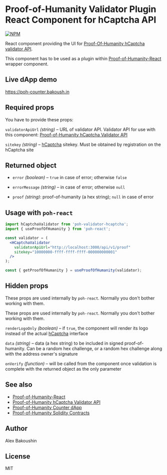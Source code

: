 # Proof-of-Humanity Validator Plugin React Component for hCaptcha API

[![NPM](https://img.shields.io/npm/v/poh-validator-hcaptcha-react)](https://www.npmjs.com/package/poh-validator-hcaptcha-react)

React component providing the UI for [Proof-Of-Humanity hCaptcha validator API](https://github.com/bakoushin/poh-validator-hcaptcha-api).

This component has to be used as a plugin within [Proof-of-Humanity-React](https://npmjs.com/packages/poh-react) wrapper component.

## Live dApp demo

https://poh-counter.bakoush.in

## Required props

You have to provide these props:

`validatorApiUrl` _(string)_ – URL of validator API. Validator API for use with this component: [Proof-of-Humanity hCaptcha Validator API](https://github.com/bakoushin/poh-validator-hcaptcha-api)

`sitekey` _(string)_ – [hCaptcha](https://www.hcaptcha.com/) sitekey. Must be obtained by registration on the hCaptcha site

## Returned object

- `error` _(boolean)_ – `true` in case of error; otherwise `false`

- `errorMessage` _(string)_ – in case of error; otherwise `null`

- `proof` _(string)_: proof-of-humanity (a hex string); `null` in case of error

## Usage with `poh-react`

```jsx
import hCaptchaValidator from 'poh-validator-hcaptcha';
import { useProofOfHumanity } from 'poh-react';

const validator = (
  <HCaptchaValidator
    validatorApiUrl="http://localhost:3000/api/v1/proof"
    sitekey="10000000-ffff-ffff-ffff-000000000001"
  />
);

const { getProofOfHumanity } = useProofOfHumanity(validator);
```

## Hidden props

These props are used internally by `poh-react`. Normally you don't bother working with them.

These props are used internally by `poh-react`. Normally you don't bother working with them.

`renderLogoOnly` _(boolean)_ – if `true`, the component will render its logo instead of the actual [hCaptcha](https://www.hcaptcha.com/) interface

`data` _(string)_ – data (a hex string) to be included in signed proof-of-humanity. Can be a random hex challenge, or a random hex challenge along with the address owner's signature

`onVerify` _(function)_ – will be called from the component once validation is complete with the returned object as the only parameter

## See also

- [Proof-of-Humanity-React](https://npmjs.com/packages/poh-react)
- [Proof-of-Humanity hCaptcha Validator API](https://github.com/bakoushin/poh-validator-hcaptcha-api)
- [Proof-of-Humanity Counter dApp](https://github.com/bakoushin/poh-counter-example)
- [Proof-of-Humanity Solidity Contracts](https://github.com/bakoushin/poh-contracts)

## Author

Alex Bakoushin

## License

MIT
